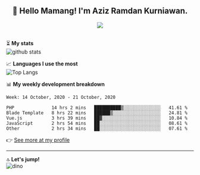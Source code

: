 <h2 align="center">👋 Hello Mamang! I'm Aziz Ramdan Kurniawan.</h2>  
<p align="center">
  <img src="https://komarev.com/ghpvc/?username=azizramdan"> <br><br>
</p>
    
⏳ **My stats**  
![github stats](https://github-readme-stats.vercel.app/api?username=azizramdan&show_icons=true&count_private=true&title_color=000&hide_border=true&hide_title=true)  

📈 **Languages I use the most**  
![Top Langs](https://github-readme-stats.vercel.app/api/top-langs/?username=azizramdan&layout=compact&langs_count=6&hide=tsql&hide_border=true&hide_title=true&exclude_repo=Futsal-Go,Futsal-Go-Admin,Sistem-Informasi-Sensus-Harian-Rawat-Inap)  

📊 **My weekly development breakdown**
<!--START_SECTION:waka-->
```text
Week: 14 October, 2020 - 21 October, 2020

PHP              14 hrs 2 mins   ██████████▒░░░░░░░░░░░░░░   41.61 % 
Blade Template   8 hrs 22 mins   ██████▒░░░░░░░░░░░░░░░░░░   24.81 % 
Vue.js           3 hrs 39 mins   ██▓░░░░░░░░░░░░░░░░░░░░░░   10.84 % 
JavaScript       2 hrs 54 mins   ██░░░░░░░░░░░░░░░░░░░░░░░   08.61 % 
Other            2 hrs 34 mins   ██░░░░░░░░░░░░░░░░░░░░░░░   07.61 % 
```
<!--END_SECTION:waka-->
👉 [See more at my profile](https://wakatime.com/@azizramdan)
***
🔝 **Let's jump!**  
![dino](https://raw.githubusercontent.com/azizramdan/azizramdan/master/dino.gif)  
